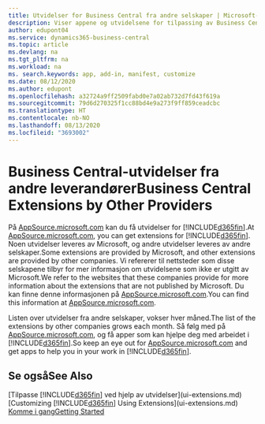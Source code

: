 ```yaml
---
title: Utvidelser for Business Central fra andre selskaper | Microsoft-dokumentasjon
description: Viser appene og utvidelsene for tilpassing av Business Central fra andre selskaper.
author: edupont04
ms.service: dynamics365-business-central
ms.topic: article
ms.devlang: na
ms.tgt_pltfrm: na
ms.workload: na
ms. search.keywords: app, add-in, manifest, customize
ms.date: 08/12/2020
ms.author: edupont
ms.openlocfilehash: a32724a9ff2509fabd0e7a02ab732d7fd43f619a
ms.sourcegitcommit: 79d6d270325f1cc88bd4e9a273f9ff859ceadcbc
ms.translationtype: HT
ms.contentlocale: nb-NO
ms.lasthandoff: 08/13/2020
ms.locfileid: "3693002"
---
```

# <a name="business-central-extensions-by-other-providers"></a><span data-ttu-id="7383b-103">Business Central-utvidelser fra andre leverandører</span><span class="sxs-lookup"><span data-stu-id="7383b-103">Business Central Extensions by Other Providers</span></span>

<span data-ttu-id="7383b-104">På [AppSource.microsoft.com](https://appsource.microsoft.com/) kan du få utvidelser for [!INCLUDE[d365fin](includes/d365fin_md.md)].</span><span class="sxs-lookup"><span data-stu-id="7383b-104">At [AppSource.microsoft.com](https://appsource.microsoft.com/), you can get extensions for [!INCLUDE[d365fin](includes/d365fin_md.md)].</span></span> <span data-ttu-id="7383b-105">Noen utvidelser leveres av Microsoft, og andre utvidelser leveres av andre selskaper.</span><span class="sxs-lookup"><span data-stu-id="7383b-105">Some extensions are provided by Microsoft, and other extensions are provided by other companies.</span></span> <span data-ttu-id="7383b-106">Vi refererer til nettsteder som disse selskapene tilbyr for mer informasjon om utvidelsene som ikke er utgitt av Microsoft.</span><span class="sxs-lookup"><span data-stu-id="7383b-106">We refer to the websites that these companies provide for more information about the extensions that are not published by Microsoft.</span></span> <span data-ttu-id="7383b-107">Du kan finne denne informasjonen på [AppSource.microsoft.com](https://go.microsoft.com/fwlink/?linkid=2081646).</span><span class="sxs-lookup"><span data-stu-id="7383b-107">You can find this information at [AppSource.microsoft.com](https://go.microsoft.com/fwlink/?linkid=2081646).</span></span>  

<span data-ttu-id="7383b-108">Listen over utvidelser fra andre selskaper, vokser hver måned.</span><span class="sxs-lookup"><span data-stu-id="7383b-108">The list of the extensions by other companies grows each month.</span></span> <span data-ttu-id="7383b-109">Så følg med på [AppSource.microsoft.com](https://go.microsoft.com/fwlink/?linkid=2081646), og få apper som kan hjelpe deg med arbeidet i [!INCLUDE[d365fin](includes/d365fin_md.md)].</span><span class="sxs-lookup"><span data-stu-id="7383b-109">So keep an eye out for [AppSource.microsoft.com](https://go.microsoft.com/fwlink/?linkid=2081646) and get apps to help you in your work in [!INCLUDE[d365fin](includes/d365fin_md.md)].</span></span>  

## <a name="see-also"></a><span data-ttu-id="7383b-110">Se også</span><span class="sxs-lookup"><span data-stu-id="7383b-110">See Also</span></span>

<span data-ttu-id="7383b-111">[Tilpasse [!INCLUDE[d365fin](includes/d365fin_md.md)] ved hjelp av utvidelser](ui-extensions.md)</span><span class="sxs-lookup"><span data-stu-id="7383b-111">[Customizing [!INCLUDE[d365fin](includes/d365fin_md.md)] Using Extensions](ui-extensions.md)</span></span>  
[<span data-ttu-id="7383b-112">Komme i gang</span><span class="sxs-lookup"><span data-stu-id="7383b-112">Getting Started</span></span>](product-get-started.md)  
